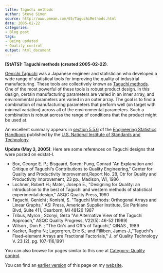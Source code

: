 ```yaml
---
title: Taguchi methods
author: Steve Simon
source: http://www.pmean.com/05/TaguchiMethods.html
date: 2005-02-22
categories:
- Blog post
tags:
- Being updated
- Quality control
output: html_document
---
```

**[StATS]:** **Taguchi methods (created
2005-02-22)**.

[Genichi Taguchi](http://en.wikipedia.org/wiki/Genichi_Taguchi) was a
Japanese engineer and statistician who developed a wide range of
statistical tools for improving the quality of industrial manufacturing.
These tools are collectively known as [Taguchi
methods](http://en.wikipedia.org/wiki/Taguchi_methods). One of the most
powerful of these tools is robust product design. In this design,
certain manufacturing parameters are varied in an inner array, and
environmental parameters are varied in an outer array. The goal is to
find a combination of manufacturing parameters that perform well (on
target with minimal variation) across all of the environmental
parameters. Such a combination is robust across the range of conditions
that the product might be used at.

An excellent summary appears in [section
5.5.6](http://www.itl.nist.gov/div898/handbook/pri/section5/pri56.htm)
of the [Engineering Statistics
Handbook](http://www.itl.nist.gov/div898/handbook/index.htm) published
by the [U.S. National Institute of Standards and
Technology](http://www.nist.gov/).

**Update (May 3, 2005)**: Here are some references on Taguchi designs
that were posted on edstat-l.

-   Box, George E. P.; Bisgaard, Soren; Fung, Conrad "An Explanation
    and Critique of Taguchi's Contributions to Quality Engineering,"
    Center for Quality and Productivity Improvement,Report No. 28, Ctr
    for Quality and Productivity Improvement, 23 pp., Madison, WI, 1986
-   Lochner, Robert H.; Mater, Joseph E., "Designing for Quality: an
    introduction to the best of Taguchi and western methods of
    statistical experimental design," ASQC Quality Press, 1990
-   Taguchi, Genichi ; Konishi, S. "Taguchi Methods: Orthogonal Arrays
    and Linear Graphs," ASI Press, American Supplier Institute, Six
    Parklane Blvd, Suite 411, Dearborn, MI 48126 1987
-   Tribus, Myron ; Szonyi, Geza "An Alternative View of the Taguchi
    Approach," ASQC Quality Progress, V22(5): 46-52 (1989)
-   Wilson , Don F. ; "The On's and Off's of Taguchi," QINAS , 1989
-   Kacker, Raghu N.; Lagergren, Eric S.; and Filliben, James
    J.,"Taguchi's Fixed-element Arrays are Fractional Factorials," J.
    of Quality Technology V. 23 (2), pg. 107-116,1991

 You can also browse
for pages similar to this one at [Category: Quality
control](../category/QualityControl.html).

You can find an [earlier version][sim1] of this page on my [website][sim2].

[sim1]: http://www.pmean.com/05/TaguchiMethods.html
[sim2]: http://www.pmean.com

